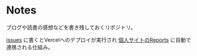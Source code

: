 # Notes

ブログや読書の感想などを書き残しておくリポジトリ。

[issues](https://github.com/kimromi/scraps/issues?q=is%3Aissue) に書くとVercelへのデプロイが実行され [個人サイトのReports](https://kimromi.com/reports) に自動で連携される仕組み。
